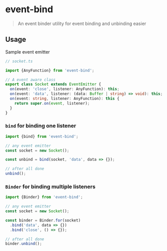 # event-bind

> An event binder utility for event binding and unbinding easier

## Usage

Sample event emitter

```ts
// socket.ts

import {AnyFunction} from 'event-bind';

// A event aware class
export class Socket extends EventEmitter {
  on(event: 'close', listener: AnyFunction): this;
  on(event: 'data', listener: (data: Buffer | string) => void): this;
  on(event: string, listener: AnyFunction): this {
    return super.on(event, listener);
  }
}
```

### `bind` for binding one listener

```ts
import {bind} from 'event-bind';

// any event emitter
const socket = new Socket();

const unbind = bind(socket, 'data', data => {});

// after all done
unbind();
```

### `Binder` for binding multiple listeners

```ts
import {Binder} from 'event-bind';

// any event emitter
const socket = new Socket();

const binder = Binder.for(socket)
  .bind('data', data => {})
  .bind('close', () => {});

// after all done
binder.unbind();
```
